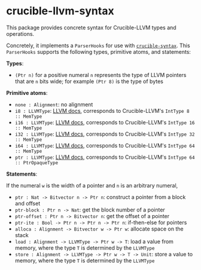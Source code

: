 # crucible-llvm-syntax

This package provides concrete syntax for Crucible-LLVM types and operations.

Concretely, it implements a `ParserHooks` for use with [`crucible-syntax`][syn].
This `ParserHooks` supports the following types, primitive atoms, and
statements:

**Types**:

- `(Ptr n)` for a positive numeral `n` represents the type of LLVM pointers that are `n` bits wide; for example `(Ptr 8)` is the type of bytes

**Primitive atoms**:

- `none : Alignment`: no alignment
- `i8 : LLVMType`: [LLVM docs][int-type], corresponds to Crucible-LLVM's `IntType 8 :: MemType`
- `i16 : LLVMType`: [LLVM docs][int-type], corresponds to Crucible-LLVM's `IntType 16 :: MemType`
- `i32 : LLVMType`: [LLVM docs][int-type], corresponds to Crucible-LLVM's `IntType 32 :: MemType`
- `i64 : LLVMType`: [LLVM docs][int-type], corresponds to Crucible-LLVM's `IntType 64 :: MemType`
- `ptr : LLVMType`: [LLVM docs][ptr-type], corresponds to Crucible-LLVM's `IntType 64 :: PtrOpaqueType`

[int-type]: https://llvm.org/docs/LangRef.html#integer-type
[ptr-type]: https://llvm.org/docs/LangRef.html#pointer-type

**Statements**:

If the numeral `w` is the width of a pointer and `n` is an arbitrary numeral,

- `ptr : Nat -> Bitvector n -> Ptr n`: construct a pointer from a block and offset
- `ptr-block : Ptr n -> Nat`: get the block number of a pointer
- `ptr-offset : Ptr n -> Bitvector n`: get the offset of a pointer
- `ptr-ite : Bool -> Ptr n -> Ptr n -> Ptr n`: if-then-else for pointers
- `alloca : Alignment -> Bitvector w -> Ptr w`: allocate space on the stack
- `load : Alignment -> LLVMType -> Ptr w -> T`: load a value from memory, where the type `T` is determined by the `LLVMType`
- `store : Alignment -> LLVMType -> Ptr w -> T -> Unit`: store a value to memory, where the type `T` is determined by the `LLVMType`

[syn]: ../crucible-syntax
